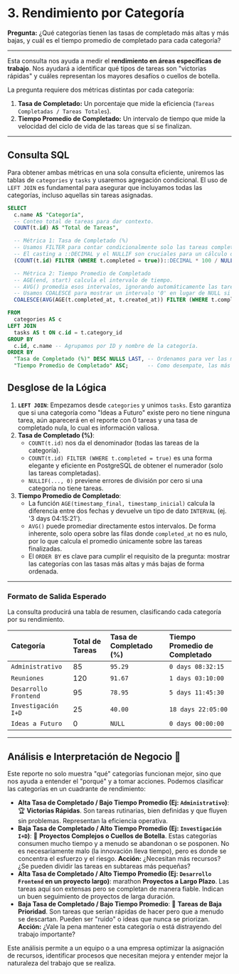 # 3. Rendimiento por Categoría

**Pregunta:** ¿Qué categorías tienen las tasas de completado más altas y más bajas, y cuál es el tiempo promedio de completado para cada categoría?

-----

Esta consulta nos ayuda a medir el **rendimiento en áreas específicas de trabajo**. Nos ayudará a identificar qué tipos de tareas son "victorias rápidas" y cuáles representan los mayores desafíos o cuellos de botella.

La pregunta requiere dos métricas distintas por cada categoría:

1. **Tasa de Completado:** Un porcentaje que mide la eficiencia (`Tareas Completadas / Tareas Totales`).
2. **Tiempo Promedio de Completado:** Un intervalo de tiempo que mide la velocidad del ciclo de vida de las tareas que sí se finalizan.

-----

## **Consulta SQL**

Para obtener ambas métricas en una sola consulta eficiente, uniremos las tablas de `categories` y `tasks` y usaremos agregación condicional. El uso de `LEFT JOIN` es fundamental para asegurar que incluyamos todas las categorías, incluso aquellas sin tareas asignadas.

```sql
SELECT
  c.name AS "Categoría",
  -- Conteo total de tareas para dar contexto.
  COUNT(t.id) AS "Total de Tareas",

  -- Métrica 1: Tasa de Completado (%)
  -- Usamos FILTER para contar condicionalmente solo las tareas completadas.
  -- El casting a ::DECIMAL y el NULLIF son cruciales para un cálculo de porcentaje seguro y preciso.
  (COUNT(t.id) FILTER (WHERE t.completed = true))::DECIMAL * 100 / NULLIF(COUNT(t.id), 0) AS "Tasa de Completado (%)",

  -- Métrica 2: Tiempo Promedio de Completado
  -- AGE(end, start) calcula el intervalo de tiempo.
  -- AVG() promedia esos intervalos, ignorando automáticamente las tareas no completadas (donde completed_at es NULL).
  -- Usamos COALESCE para mostrar un intervalo '0' en lugar de NULL si no hay tareas completadas.
  COALESCE(AVG(AGE(t.completed_at, t.created_at)) FILTER (WHERE t.completed = true), '0 days'::interval) AS "Tiempo Promedio de Completado"

FROM
  categories AS c
LEFT JOIN
  tasks AS t ON c.id = t.category_id
GROUP BY
  c.id, c.name -- Agrupamos por ID y nombre de la categoría.
ORDER BY
  "Tasa de Completado (%)" DESC NULLS LAST, -- Ordenamos para ver las mejores categorías primero.
  "Tiempo Promedio de Completado" ASC;      -- Como desempate, las más rápidas primero.
```

## **Desglose de la Lógica**

1. **`LEFT JOIN`**: Empezamos desde `categories` y unimos `tasks`. Esto garantiza que si una categoría como "Ideas a Futuro" existe pero no tiene ninguna tarea, aún aparecerá en el reporte con 0 tareas y una tasa de completado nula, lo cual es información valiosa.
2. **Tasa de Completado (%)**:
      * `COUNT(t.id)` nos da el denominador (todas las tareas de la categoría).
      * `COUNT(t.id) FILTER (WHERE t.completed = true)` es una forma elegante y eficiente en PostgreSQL de obtener el numerador (solo las tareas completadas).
      * `NULLIF(..., 0)` previene errores de división por cero si una categoría no tiene tareas.
3. **Tiempo Promedio de Completado**:
      * La función `AGE(timestamp_final, timestamp_inicial)` calcula la diferencia entre dos fechas y devuelve un tipo de dato `INTERVAL` (ej. '3 days 04:15:21').
      * `AVG()` puede promediar directamente estos intervalos. De forma inherente, solo opera sobre las filas donde `completed_at` no es nulo, por lo que calcula el promedio únicamente sobre las tareas finalizadas.
      * El `ORDER BY` es clave para cumplir el requisito de la pregunta: mostrar las categorías con las tasas más altas y más bajas de forma ordenada.

-----

### **Formato de Salida Esperado**

La consulta producirá una tabla de resumen, clasificando cada categoría por su rendimiento.

| Categoría | Total de Tareas | Tasa de Completado (%) | Tiempo Promedio de Completado |
| :--- | :--- | :--- | :--- |
| `Administrativo` | 85 | `95.29` | `0 days 08:32:15` |
| `Reuniones` | 120 | `91.67` | `1 days 03:10:00` |
| `Desarrollo Frontend` | 95 | `78.95` | `5 days 11:45:30` |
| `Investigación I+D` | 25 | `40.00` | `18 days 22:05:00` |
| `Ideas a Futuro` | 0 | `NULL` | `0 days 00:00:00` |

-----

## **Análisis e Interpretación de Negocio 🧠**

Este reporte no solo muestra "qué" categorías funcionan mejor, sino que nos ayuda a entender el "porqué" y a tomar acciones. Podemos clasificar las categorías en un cuadrante de rendimiento:

* **Alta Tasa de Completado / Bajo Tiempo Promedio (Ej: `Administrativo`)**: 🏆 **Victorias Rápidas**. Son tareas rutinarias, bien definidas y que fluyen sin problemas. Representan la eficiencia operativa.
* **Baja Tasa de Completado / Alto Tiempo Promedio (Ej: `Investigación I+D`)**: 🐢 **Proyectos Complejos o Cuellos de Botella**. Estas categorías consumen mucho tiempo y a menudo se abandonan o se posponen. No es necesariamente malo (la innovación lleva tiempo), pero es donde se concentra el esfuerzo y el riesgo. **Acción:** ¿Necesitan más recursos? ¿Se pueden dividir las tareas en subtareas más pequeñas?
* **Alta Tasa de Completado / Alto Tiempo Promedio (Ej: `Desarrollo Frontend` en un proyecto largo)**:  marathon **Proyectos a Largo Plazo**. Las tareas aquí son extensas pero se completan de manera fiable. Indican un buen seguimiento de proyectos de larga duración.
* **Baja Tasa de Completado / Bajo Tiempo Promedio**: 🤔 **Tareas de Baja Prioridad**. Son tareas que serían rápidas de hacer pero que a menudo se descartan. Pueden ser "ruido" o ideas que nunca se priorizan. **Acción:** ¿Vale la pena mantener esta categoría o está distrayendo del trabajo importante?

Este análisis permite a un equipo o a una empresa optimizar la asignación de recursos, identificar procesos que necesitan mejora y entender mejor la naturaleza del trabajo que se realiza.
